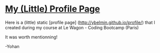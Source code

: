 # <i class="fa fa-user" aria-hidden="true"></i> [My (Little) Profile Page](http://ybelmin.github.io/profile/)

Here is a (little) static [profile page] (http://ybelmin.github.io/profile/) that I created during my course at Le Wagon - Coding Bootcamp (Paris)

It was worth mentionning!

-Yohan
